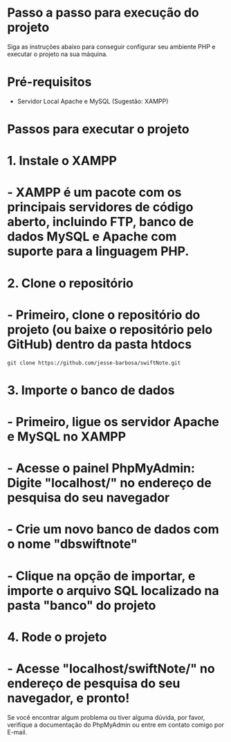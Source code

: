 # Passo a passo para execução do projeto

Siga as instruções abaixo para conseguir configurar seu ambiente PHP e executar o projeto na sua máquina.

# Pré-requisitos

- Servidor Local Apache e MySQL (Sugestão: XAMPP)

# Passos para executar o projeto

# 1. Instale o XAMPP

# - XAMPP é um pacote com os principais servidores de código aberto, incluindo FTP, banco de dados MySQL e Apache com suporte para a linguagem PHP.

# 2. Clone o repositório

# - Primeiro, clone o repositório do projeto (ou baixe o repositório pelo GitHub) dentro da pasta htdocs
    git clone https://github.com/jesse-barbosa/swiftNote.git

# 3. Importe o banco de dados

# - Primeiro, ligue os servidor Apache e MySQL no XAMPP
# - Acesse o painel PhpMyAdmin: Digite "localhost/" no endereço de pesquisa do seu navegador
# - Crie um novo banco de dados com o nome "dbswiftnote"
# - Clique na opção de importar, e importe o arquivo SQL localizado na pasta "banco" do projeto

# 4. Rode o projeto

# - Acesse "localhost/swiftNote/" no endereço de pesquisa do seu navegador, e pronto!

Se você encontrar algum problema ou tiver alguma dúvida, por favor, verifique a documentação do PhpMyAdmin ou entre em contato comigo por E-mail.
